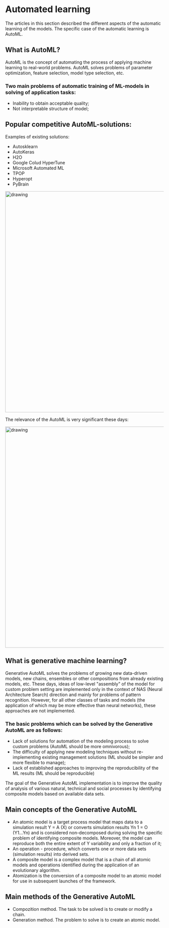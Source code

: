 # Automated learning

The articles in this section described the different aspects of the automatic learning of the models. The specific case of the automatic learning is AutoML.

## What is AutoML?
AutoML is the concept of automating the process of applying machine learning to real-world problems. AutoML solves problems of parameter optimization, feature selection, model type selection, etc.

### Two main problems of automatic training of ML-models in solving of application tasks:
* Inability to obtain acceptable quality;
* Not interpretable structure of model;
 
## Popular competitive AutoML-solutions:
Examples of existing solutions:
* Autosklearn
* AutoKeras
* H2O
* Google Colud HyperTune
* Microsoft Automated ML
* TPOP
* Hyperopt
* PyBrain

<img src="image/autoML/autoMLsolutions.PNG" alt="drawing" width="700"/>

The relevance of the AutoML is very significant these days:

<img src="image/autoML/autoMLrelevance.png" alt="drawing" width="700"/>

## What is generative machine learning?
Generative AutoML solves the problems of growing new data-driven models, new chains, ensembles or other compositions from already existing models, etc. These days, ideas of low-level "assembly" of the model for custom problem setting are implemented only in the context of NAS (Neural Architecture Search) direction and mainly for problems of pattern recognition. However, for all other classes of tasks and models (the application of which may be more effective than neural networks), these approaches are not implemented.
### The basic problems which can be solved by the Generative AutoML are as follows:
* Lack of solutions for automation of the modeling process to solve custom problems (AutoML should be more omnivorous);
* The difficulty of applying new modeling techniques without re-implementing existing management solutions (ML should be simpler and more flexible to manage);
* Lack of established approaches to improving the reproducibility of the ML results (ML should be reproducible)
 
The goal of the Generative AutoML implementation is to improve the quality of analysis of various natural, technical and social processes by identifying composite models based on available data sets.

## Main concepts of the Generative AutoML
* An atomic model is a target process model that maps data to a simulation result Y = A (X) or converts simulation results Yn 1 = O (Y1...Yn) and is considered non-decomposed during solving the specific problem of identifying composite models. Moreover, the model can reproduce both the entire extent of Y variability and only a fraction of it;
* An operation  - procedure, which converts one or more data sets (simulation results) into derived sets.
* A composite model is a complex model that is a chain of all atomic models and operations identified during the application of an evolutionary algorithm.
* Atomization is the conversion of a composite model to an atomic model for use in subsequent launches of the framework.
 
## Main methods of the Generative AutoML
* Compozition method. The task to be solved is to create or modify a chain.
* Generation method. The problem to solve is to create an atomic model.
